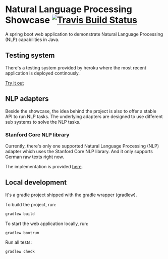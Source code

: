 [travis-image]: https://travis-ci.org/adessoAG/natural-language-processing-showcase.svg?branch=master
[travis-url]: https://travis-ci.org/adessoAG/natural-language-processing-showcase

# Natural Language Processing Showcase [![Travis Build Status][travis-image]][travis-url]

A spring boot web application to demonstrate Natural Language Processing (NLP) capabilities in Java.

##  Testing system

There's a testing system provided by heroku where the most recent application is deployed continously.

[Try it out](http://groupelite.de:8020/)

## NLP adapters

Beside the showcase, the idea behind the project is also to offer a stable API to run NLP tasks. The underlying adapters are designed to use different sub systems to solve the NLP tasks.

### Stanford Core NLP library

Currently, there's only one supported Natural Language Processing (NLP) adapter which uses the Stanford Core NLP library.
And it only supports German raw texts right now.

The implementation is provided [here](src/main/java/de/adesso/nlpshowcase/nlp/external/adapter/StanfordCoreNlpAdapter.java).

## Local development

It's a gradle project shipped with the gradle wrapper (gradlew). 

To build the project, run: 

```bash
gradlew build
```

To start the web application locally, run:

```bash
gradlew bootrun
```

Run all tests:

```bash
gradlew check
```


